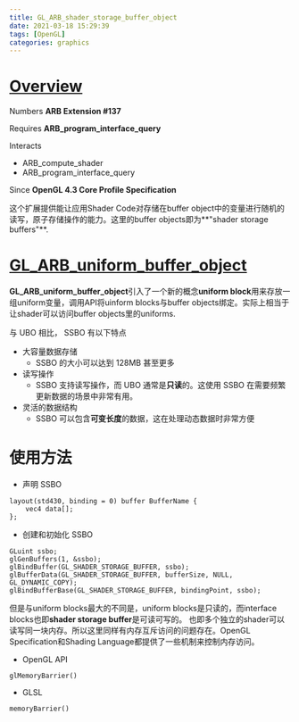 ```yaml
---
title: GL_ARB_shader_storage_buffer_object
date: 2021-03-18 15:29:39
tags: [OpenGL]
categories: graphics
---
```


# [Overview](https://www.khronos.org/registry/OpenGL/extensions/ARB/ARB_shader_storage_buffer_object.txt)
Numbers **ARB Extension #137**

<!--more-->

Requires **ARB_program_interface_query**

Interacts
- ARB_compute_shader
- ARB_program_interface_query

Since **OpenGL 4.3 Core Profile Specification**

这个扩展提供能让应用Shader Code对存储在buffer object中的变量进行随机的读写，原子存储操作的能力。这里的buffer objects即为**"shader storage buffers"**.

# [GL_ARB_uniform_buffer_object](https://www.khronos.org/registry/OpenGL/extensions/ARB/ARB_uniform_buffer_object.txt)

**GL_ARB_uniform_buffer_object**引入了一个新的概念**uniform block**用来存放一组uniform变量，调用API将uinform blocks与buffer objects绑定。实际上相当于让shader可以访问buffer objects里的uniforms.

与 UBO 相比， SSBO 有以下特点

- 大容量数据存储
    - SSBO 的大小可以达到 128MB 甚至更多
- 读写操作
    - SSBO 支持读写操作，而 UBO 通常是**只读**的。这使用 SSBO 在需要频繁更新数据的场景中非常有用。
- 灵活的数据结构
    - SSBO 可以包含**可变长度**的数据，这在处理动态数据时非常方便

# 使用方法

- 声明 SSBO

```
layout(std430, binding = 0) buffer BufferName {
    vec4 data[];
};
```

- 创建和初始化 SSBO

```
GLuint ssbo;
glGenBuffers(1, &ssbo);
glBindBuffer(GL_SHADER_STORAGE_BUFFER, ssbo);
glBufferData(GL_SHADER_STORAGE_BUFFER, bufferSize, NULL, GL_DYNAMIC_COPY);
glBindBufferBase(GL_SHADER_STORAGE_BUFFER, bindingPoint, ssbo);
```

但是与uniform blocks最大的不同是，uniform blocks是只读的，而interface blocks也即**shader storage buffer**是可读可写的。
也即多个独立的shader可以读写同一块内存。所以这里同样有内存互斥访问的问题存在。OpenGL Specification和Shading Language都提供了一些机制来控制内存访问。

- OpenGL API
```
glMemoryBarrier()
```

- GLSL
```
memoryBarrier()
```


